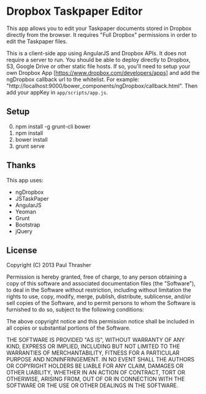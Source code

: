 Dropbox Taskpaper Editor
========================

This app allows you to edit your Taskpaper documents stored in Dropbox directly from the browser. It requires "Full Dropbox" permissions in order to edit the Taskpaper files.

This is a client-side app using AngularJS and Dropbox APIs. It does not require a server to run. You should be able to deploy directly to Dropbox, S3, Google Drive or other static file hosts. If so, you'll need to setup your own Dropbox App [https://www.dropbox.com/developers/apps] and add the ngDropbox callback url to the whitelist. For example: "http://localhost:9000/bower_components/ngDropbox/callback.html". Then add your appKey in `app/scripts/app.js`.

Setup
-----

0. npm install -g grunt-cli bower
1. npm install
2. bower install
3. grunt serve

Thanks
------

This app uses:

- ngDropbox
- JSTaskPaper
- AngularJS
- Yeoman
- Grunt
- Bootstrap
- jQuery

License
-------

Copyright (C) 2013 Paul Thrasher

Permission is hereby granted, free of charge, to any person obtaining a copy of this software and associated documentation files (the "Software"), to deal in the Software without restriction, including without limitation the rights to use, copy, modify, merge, publish, distribute, sublicense, and/or sell copies of the Software, and to permit persons to whom the Software is furnished to do so, subject to the following conditions:

The above copyright notice and this permission notice shall be included in all copies or substantial portions of the Software.

THE SOFTWARE IS PROVIDED "AS IS", WITHOUT WARRANTY OF ANY KIND, EXPRESS OR IMPLIED, INCLUDING BUT NOT LIMITED TO THE WARRANTIES OF MERCHANTABILITY, FITNESS FOR A PARTICULAR PURPOSE AND NONINFRINGEMENT. IN NO EVENT SHALL THE AUTHORS OR COPYRIGHT HOLDERS BE LIABLE FOR ANY CLAIM, DAMAGES OR OTHER LIABILITY, WHETHER IN AN ACTION OF CONTRACT, TORT OR OTHERWISE, ARISING FROM, OUT OF OR IN CONNECTION WITH THE SOFTWARE OR THE USE OR OTHER DEALINGS IN THE SOFTWARE.
